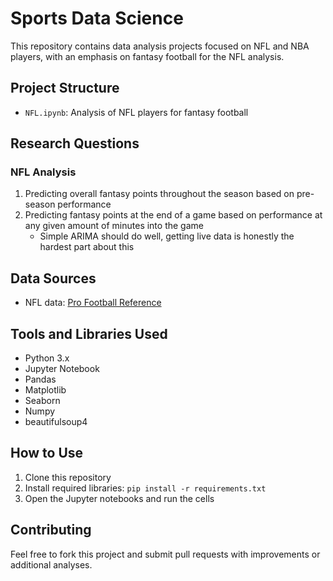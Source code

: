 # Sports Data Science

This repository contains data analysis projects focused on NFL and NBA players, with an emphasis on fantasy football for the NFL analysis.

## Project Structure

- `NFL.ipynb`: Analysis of NFL players for fantasy football

## Research Questions

### NFL Analysis
1. Predicting overall fantasy points throughout the season based on pre-season performance
2. Predicting fantasy points at the end of a game based on performance at any given amount of minutes into the game
    - Simple ARIMA should do well, getting live data is honestly the hardest part about this

## Data Sources

- NFL data: [Pro Football Reference](https://www.pro-football-reference.com/)

## Tools and Libraries Used

- Python 3.x
- Jupyter Notebook
- Pandas
- Matplotlib
- Seaborn
- Numpy
- beautifulsoup4

## How to Use

1. Clone this repository
2. Install required libraries: `pip install -r requirements.txt`
3. Open the Jupyter notebooks and run the cells

## Contributing

Feel free to fork this project and submit pull requests with improvements or additional analyses.

